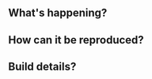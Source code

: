 <!--- Provide a general summary of the issue in the Title above -->

## What's happening?
<!--- Please describe the issue you're facing  -->

## How can it be reproduced?
<!--- Put down a code snippet, link or repo that reproduces the issue  -->

## Build details?
<!--- What OS is the issue arising for? What version of react-native-qrcode-scanner  -->
